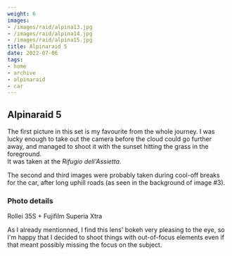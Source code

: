 ```yaml
---
weight: 6
images:
- /images/raid/alpina13.jpg
- /images/raid/alpina14.jpg
- /images/raid/alpina15.jpg
title: Alpinaraid 5
date: 2022-07-06
tags:
- home
- archive
- alpinaraid
- car
---
```


## Alpinaraid 5

The first picture in this set is my favourite from the whole journey. I was lucky enough to take out the camera before the cloud could go further away, and managed to shoot it with the sunset hitting the grass in the foreground.<br/>
It was taken at the <i>Rifugio dell'Assietta</i>.

The second and third images were probably taken during cool-off breaks for the car, after long uphill roads (as seen in the background of image #3).

### Photo details

Rollei 35S + Fujifilm Superia Xtra

As I already mentionned, I find this lens' bokeh very pleasing to the eye, so I'm happy that I decided to shoot things with out-of-focus elements even if that meant possibly missing the focus on the subject.
